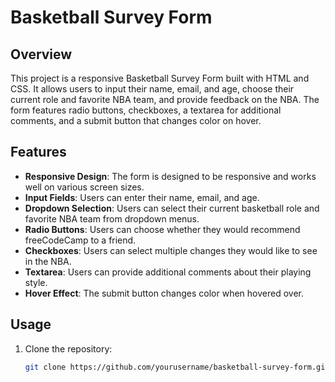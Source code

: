# Basketball Survey Form

## Overview

This project is a responsive Basketball Survey Form built with HTML and CSS. It allows users to input their name, email, and age, choose their current role and favorite NBA team, and provide feedback on the NBA. The form features radio buttons, checkboxes, a textarea for additional comments, and a submit button that changes color on hover.

## Features

- **Responsive Design**: The form is designed to be responsive and works well on various screen sizes.
- **Input Fields**: Users can enter their name, email, and age.
- **Dropdown Selection**: Users can select their current basketball role and favorite NBA team from dropdown menus.
- **Radio Buttons**: Users can choose whether they would recommend freeCodeCamp to a friend.
- **Checkboxes**: Users can select multiple changes they would like to see in the NBA.
- **Textarea**: Users can provide additional comments about their playing style.
- **Hover Effect**: The submit button changes color when hovered over.

## Usage

1. Clone the repository:
   ```bash
   git clone https://github.com/yourusername/basketball-survey-form.git
